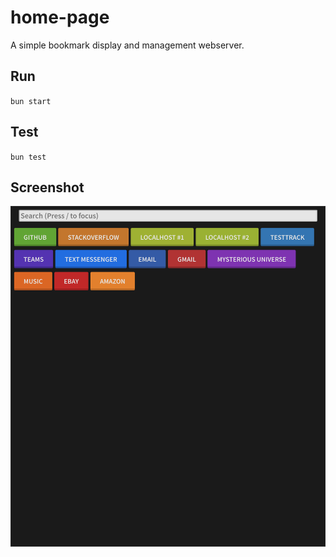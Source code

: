# home-page

A simple bookmark display and management webserver.

## Run

`bun start`

## Test

`bun test`

## Screenshot

![homePage](./img/scrot.png)
